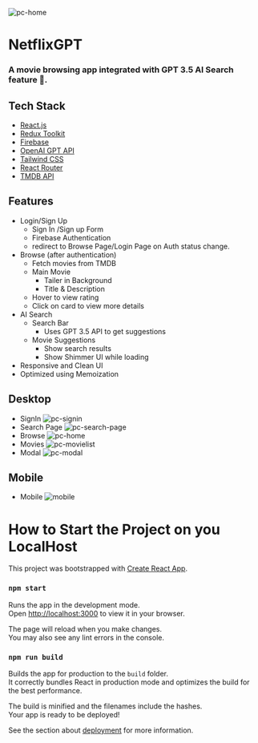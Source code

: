  ![pc-home](https://github.com/kaustavsarkar14/netflix-gpt/assets/93545845/6cd3a436-9f15-4c5f-bcd8-745c2690cce8)
# NetflixGPT
### A movie browsing app integrated with GPT 3.5 AI Search feature 🚀. 
## Tech Stack 
- [React.js](https://reactjs.org/)
 -  [Redux Toolkit](https://redux-toolkit.js.org/) 
 -   [Firebase](https://firebase.google.com/)
-  [OpenAI GPT API](https://beta.openai.com/) 
 -  [Tailwind CSS](https://tailwindcss.com/) 
 -  [React Router](https://reactrouter.com/)
-  [TMDB API](https://www.themoviedb.org/documentation/api)
## Features
- Login/Sign Up
    - Sign In /Sign up Form
    - Firebase Authentication
    - redirect to Browse Page/Login Page on Auth status change.
- Browse (after authentication)
	- Fetch movies from TMDB
    - Main Movie
        - Tailer in Background
        - Title & Description
     - Hover to view rating
     - Click on card to view more details
- AI Search 
    - Search Bar
	    - Uses GPT 3.5 API to get suggestions 
    - Movie Suggestions
	    - Show search results 
	    - Show Shimmer UI while loading
- Responsive and Clean UI
- Optimized using Memoization
## Desktop 
- SignIn ![pc-signin](https://github.com/kaustavsarkar14/netflix-gpt/assets/93545845/f2704d06-3b40-45b8-aaf6-348e389ce980)
- Search Page ![pc-search-page](https://github.com/kaustavsarkar14/netflix-gpt/assets/93545845/33308f19-84ba-4657-ad81-1fcd7a176daf)
- Browse ![pc-home](https://github.com/kaustavsarkar14/netflix-gpt/assets/93545845/0c6a2047-ee62-4ca6-b6a2-def49c47b130)
- Movies ![pc-movielist](https://github.com/kaustavsarkar14/netflix-gpt/assets/93545845/c579a4ad-51a7-4680-ba56-827712038d5d)
- Modal ![pc-modal](https://github.com/kaustavsarkar14/netflix-gpt/assets/93545845/89882ff6-4745-42f9-9ae2-51ee236bbede)
## Mobile 
- Mobile ![mobile](https://github.com/kaustavsarkar14/netflix-gpt/assets/93545845/3aff135e-0208-4dd5-afb4-90963acfb32c)


# How to Start the Project on you LocalHost

This project was bootstrapped with [Create React App](https://github.com/facebook/create-react-app).

### `npm start`

Runs the app in the development mode.\
Open [http://localhost:3000](http://localhost:3000) to view it in your browser.

The page will reload when you make changes.\
You may also see any lint errors in the console.


### `npm run build`

Builds the app for production to the `build` folder.\
It correctly bundles React in production mode and optimizes the build for the best performance.

The build is minified and the filenames include the hashes.\
Your app is ready to be deployed!

See the section about [deployment](https://facebook.github.io/create-react-app/docs/deployment) for more information.

